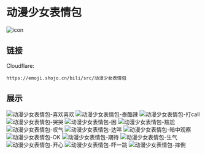 # 动漫少女表情包
![icon](https://emoji.shojo.cn/bili/src/动漫少女表情包/icon.png)
## 链接
Cloudflare:
```
https://emoji.shojo.cn/bili/src/动漫少女表情包
```
## 展示
![动漫少女表情包-喜欢喜欢](https://emoji.shojo.cn/bili/src/动漫少女表情包/动漫少女表情包-喜欢喜欢.png)
![动漫少女表情包-泰酷辣](https://emoji.shojo.cn/bili/src/动漫少女表情包/动漫少女表情包-泰酷辣.png)
![动漫少女表情包-打call](https://emoji.shojo.cn/bili/src/动漫少女表情包/动漫少女表情包-打call.png)
![动漫少女表情包-哭哭](https://emoji.shojo.cn/bili/src/动漫少女表情包/动漫少女表情包-哭哭.png)
![动漫少女表情包-困](https://emoji.shojo.cn/bili/src/动漫少女表情包/动漫少女表情包-困.png)
![动漫少女表情包-尴尬](https://emoji.shojo.cn/bili/src/动漫少女表情包/动漫少女表情包-尴尬.png)
![动漫少女表情包-叹气](https://emoji.shojo.cn/bili/src/动漫少女表情包/动漫少女表情包-叹气.png)
![动漫少女表情包-达咩](https://emoji.shojo.cn/bili/src/动漫少女表情包/动漫少女表情包-达咩.png)
![动漫少女表情包-暗中观察](https://emoji.shojo.cn/bili/src/动漫少女表情包/动漫少女表情包-暗中观察.png)
![动漫少女表情包-OK](https://emoji.shojo.cn/bili/src/动漫少女表情包/动漫少女表情包-OK.png)
![动漫少女表情包-期待](https://emoji.shojo.cn/bili/src/动漫少女表情包/动漫少女表情包-期待.png)
![动漫少女表情包-生气](https://emoji.shojo.cn/bili/src/动漫少女表情包/动漫少女表情包-生气.png)
![动漫少女表情包-开心](https://emoji.shojo.cn/bili/src/动漫少女表情包/动漫少女表情包-开心.png)
![动漫少女表情包-吓一跳](https://emoji.shojo.cn/bili/src/动漫少女表情包/动漫少女表情包-吓一跳.png)
![动漫少女表情包-摔倒](https://emoji.shojo.cn/bili/src/动漫少女表情包/动漫少女表情包-摔倒.png)
